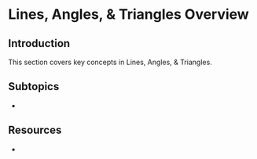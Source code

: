 # Lines, Angles, & Triangles Overview

## Introduction

This section covers key concepts in Lines, Angles, & Triangles.

## Subtopics

- 

## Resources

- 

